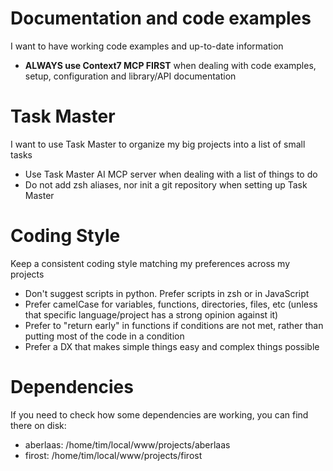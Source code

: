# Documentation and code examples

I want to have working code examples and up-to-date information

- **ALWAYS use Context7 MCP FIRST** when dealing with code examples, setup, configuration and library/API documentation

# Task Master

I want to use Task Master to organize my big projects into a list of small tasks

- Use Task Master AI MCP server when dealing with a list of things to do
- Do not add zsh aliases, nor init a git repository when setting up Task Master

# Coding Style

Keep a consistent coding style matching my preferences across my projects

- Don't suggest scripts in python. Prefer scripts in zsh or in JavaScript
- Prefer camelCase for variables, functions, directories, files, etc (unless that specific language/project has a strong opinion against it)
- Prefer to "return early" in functions if conditions are not met, rather than putting most of the code in a condition
- Prefer a DX that makes simple things easy and complex things possible

# Dependencies

If you need to check how some dependencies are working, you can find there on
disk:
- aberlaas: /home/tim/local/www/projects/aberlaas
- firost: /home/tim/local/www/projects/firost

